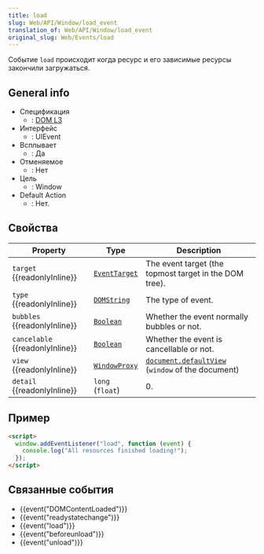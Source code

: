 ```yaml
---
title: load
slug: Web/API/Window/load_event
translation_of: Web/API/Window/load_event
original_slug: Web/Events/load
---
```


Событие `load` происходит когда ресурс и его зависимые ресурсы закончили загружаться.

## General info

- Спецификация
  - : [DOM L3](http://www.w3.org/TR/DOM-Level-3-Events/#event-type-load)
- Интерфейс
  - : UIEvent
- Всплывает
  - : Да
- Отменяемое
  - : Нет
- Цель
  - : Window
- Default Action
  - : Нет.

## Свойства

| Property                        | Type                                          | Description                                                                                |
| ------------------------------- | --------------------------------------------- | ------------------------------------------------------------------------------------------ |
| `target` {{readonlyInline}}     | [`EventTarget`](/ru/docs/Web/API/EventTarget) | The event target (the topmost target in the DOM tree).                                     |
| `type` {{readonlyInline}}       | [`DOMString`](/ru/docs/Web/API/DOMString)     | The type of event.                                                                         |
| `bubbles` {{readonlyInline}}    | [`Boolean`](/ru/docs/Web/API/Boolean)         | Whether the event normally bubbles or not.                                                 |
| `cancelable` {{readonlyInline}} | [`Boolean`](/ru/docs/Web/API/Boolean)         | Whether the event is cancellable or not.                                                   |
| `view` {{readonlyInline}}       | [`WindowProxy`](/ru/docs/Web/API/WindowProxy) | [`document.defaultView`](/ru/docs/Web/API/Document/defaultView) (`window` of the document) |
| `detail` {{readonlyInline}}     | `long` (`float`)                              | 0.                                                                                         |

## Пример

```html
<script>
  window.addEventListener("load", function (event) {
    console.log("All resources finished loading!");
  });
</script>
```

## Связанные события

- {{event("DOMContentLoaded")}}
- {{event("readystatechange")}}
- {{event("load")}}
- {{event("beforeunload")}}
- {{event("unload")}}
